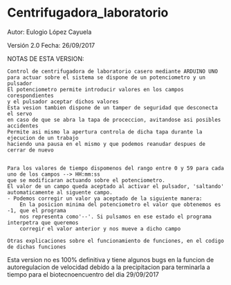 # Centrifugadora_laboratorio

Autor: Eulogio López Cayuela

Versión 2.0    Fecha: 26/09/2017 


  NOTAS DE ESTA VERSION:
  
    Control de centrifugadora de laboratorio casero mediante ARDUINO UNO
    para actuar sobre el sistema se dispone de un potenciometro y un pulsador
    El potenciometro permite introducir valores en los campos corespondientes
    y el pulsador aceptar dichos valores
    Esta vesion tambien dispone de un tamper de seguridad que desconecta el servo
    en caso de que se abra la tapa de proceccion, avitandose asi posibles accidentes
    Permite asi mismo la apertura controla de dicha tapa durante la ejecucion de un trabajo
    haciendo una pausa en el mismo y que podemos reanudar despues de cerrar de nuevo


    Para los valores de tiempo dispomenos del rango entre 0 y 59 para cada uno de los campos --> HH:mm:ss
    que se modificaran actuando sobre el potenciometro.
    El valor de un campo queda aceptado al activar el pulsador, 'saltando' automaticamente al siguente campo.
    - Podemos corregir un valor ya aceptado de la siguiente manera:
        En la posicion minima del potenciometro el valor que obtenemos es -1, que el programa  
        nos representa como'--'. Si pulsamos en ese estado el programa interpetra que queremos 
        corregir el valor anterior y nos mueve a dicho campo

    Otras explicaciones sobre el funcionamiento de funciones, en el codigo de dichas funciones
    
    
 Esta version no es 100% definitiva y tiene algunos bugs en la funcion de autoregulacion de velocidad
 debido a la precipitacion para terminarla a tiempo para el biotecnoencuentro del dia 29/09/2017
  
